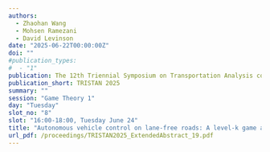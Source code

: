 ```yaml
---
authors:
  - Zhaohan Wang
  - Mohsen Ramezani
  - David Levinson
date: "2025-06-22T00:00:00Z"
doi: ""
#publication_types:
#  - "1"
publication: The 12th Triennial Symposium on Transportation Analysis conference
publication_short: TRISTAN 2025
summary: ""
session: "Game Theory 1"
day: "Tuesday"
slot_no: "8"
slot: "16:00-18:00, Tuesday June 24"
title: "Autonomous vehicle control on lane-free roads: A level-k game approach"
url_pdf: /proceedings/TRISTAN2025_ExtendedAbstract_19.pdf
---
```

